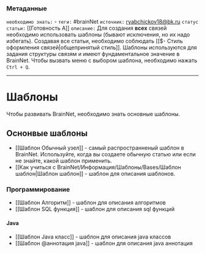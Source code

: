 ### Метаданные
`необходимо знать:` -
`теги:` #brainNet
`источник:` ryabchickov18@bk.ru
`статус статьи:` [[Готовность A]]
`описание:` Для создания **всех** связей необходимо использовать шаблоны (бывают исключения, но их надо избегать). Создавая все статьи, необходимо соблюдать [[$- Стиль оформления связей|общепринятый стиль]]. Шаблоны используются для задания структуры связям и имеют фундаментальное значение в BrainNet. Чтобы вызвать меню с выбором шаблона, необходимо нажать `Ctrl + Q`.

---
# Шаблоны
Чтобы развивать BrainNet, необходимо знать основные шаблоны.

## Оснонвые шаблоны
- [[Шаблон Обычный узел]] - самый распространненый шаблон в BrainNet. Используйте, когда вы создаете обычную статью или если не знайте, какой шаблон применить.
- [[Как учиться с BrainNet/Информация/Шаблоны/Bases/Шаблон шаблон|Шаблон шаблон]] - шаблон для описания шаблонов.


### Программирование
- [[Шаблон Алгоритм]] - шаблон для описания алгоритмов
- [[Шаблон SQL функция]] - шаблон для описания sql функций

#### Java
- [[Шаблон Java класс]] - шаблон для описания java классов
- [[Шаблон @аннотация java]] - шаблон для описания java аннотация